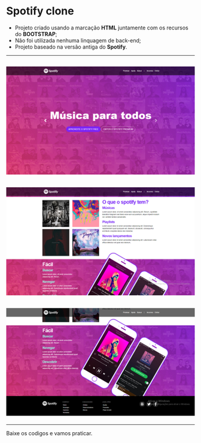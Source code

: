 
# Spotify clone

- Projeto criado usando a marcação **HTML** juntamente com os recursos do **BOOTSTRAP**;
- Não foi utilizada nenhuma linquagem de back-end;
- Projeto baseado na versão antiga do **Spotify**.
--------------------------
![imagem1](https://github.com/marcelodesouzacorrea/clone-spotify/blob/master/imagem1.jpg)
--------------------------
![imagem2](https://github.com/marcelodesouzacorrea/clone-spotify/blob/master/imagem2.jpg)
--------------------------
![imagem3](https://github.com/marcelodesouzacorrea/clone-spotify/blob/master/imagem3.jpg)
-----------------------------
-----------------------------
Baixe os codigos e vamos praticar.
